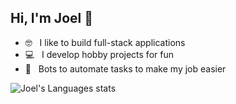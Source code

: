 ## Hi, I'm Joel 👋

- 🤓 &nbsp; I like to build full-stack applications
- 💻 &nbsp; I develop hobby projects for fun
- 🤖 &nbsp; Bots to automate tasks to make my job easier

![Joel's Languages stats](https://github-readme-stats.vercel.app/api/top-langs/?username=chillprogrammer&theme=buefy&layout=compact&langs_count=10)
